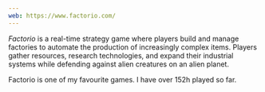 ```yaml
---
web: https://www.factorio.com/
---
```

*Factorio* is a real-time strategy game where players build and manage factories to automate the production of increasingly complex items. Players gather resources, research technologies, and expand their industrial systems while defending against alien creatures on an alien planet.

Factorio is one of my favourite games. I have over 152h played so far.